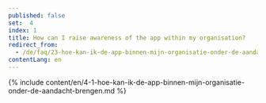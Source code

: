 ```yaml
---
published: false
set:  4
index: 1
title: How can I raise awareness of the app within my organisation?
redirect_from: 
  - /de/faq/23-hoe-kan-ik-de-app-binnen-mijn-organisatie-onder-de-aandacht-brengen
contentLang: en
---
```

{% include content/en/4-1-hoe-kan-ik-de-app-binnen-mijn-organisatie-onder-de-aandacht-brengen.md %}

